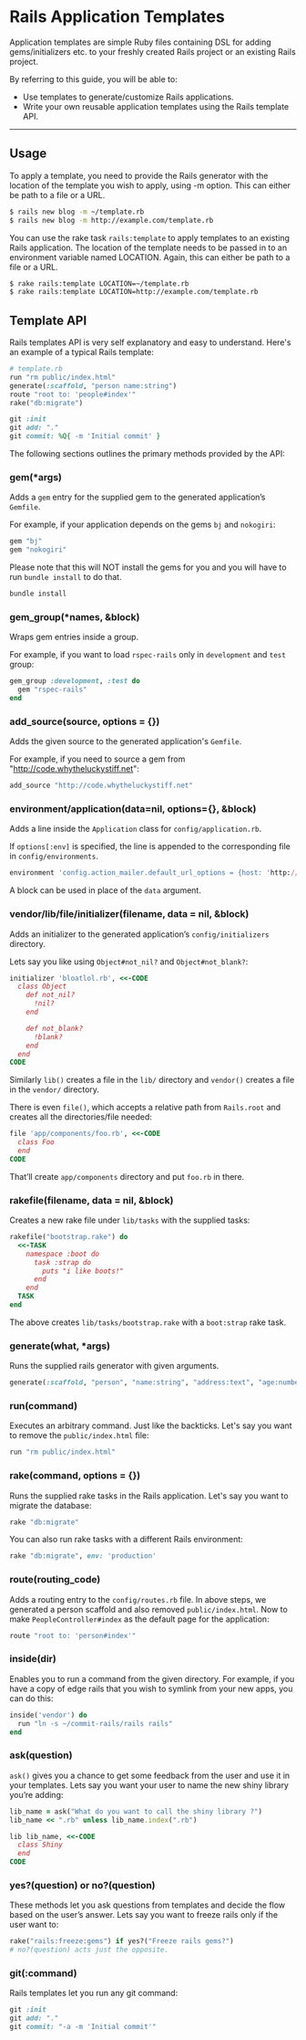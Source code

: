 Rails Application Templates
===========================

Application templates are simple Ruby files containing DSL for adding gems/initializers etc. to your freshly created Rails project or an existing Rails project.

By referring to this guide, you will be able to:

* Use templates to generate/customize Rails applications.
* Write your own reusable application templates using the Rails template API.

--------------------------------------------------------------------------------

Usage
-----

To apply a template, you need to provide the Rails generator with the location of the template you wish to apply, using -m option. This can either be path to a file or a URL.

```bash
$ rails new blog -m ~/template.rb
$ rails new blog -m http://example.com/template.rb
```

You can use the rake task `rails:template` to apply templates to an existing Rails application. The location of the template needs to be passed in to an environment variable named LOCATION. Again, this can either be path to a file or a URL.

```bash
$ rake rails:template LOCATION=~/template.rb
$ rake rails:template LOCATION=http://example.com/template.rb
```

Template API
------------

Rails templates API is very self explanatory and easy to understand. Here's an example of a typical Rails template:

```ruby
# template.rb
run "rm public/index.html"
generate(:scaffold, "person name:string")
route "root to: 'people#index'"
rake("db:migrate")

git :init
git add: "."
git commit: %Q{ -m 'Initial commit' }
```

The following sections outlines the primary methods provided by the API:

### gem(*args)

Adds a `gem` entry for the supplied gem to the generated application’s `Gemfile`.

For example, if your application depends on the gems `bj` and `nokogiri`:

```ruby
gem "bj"
gem "nokogiri"
```

Please note that this will NOT install the gems for you and you will have to run `bundle install` to do that.

```bash
bundle install
```

### gem_group(*names, &block)

Wraps gem entries inside a group.

For example, if you want to load `rspec-rails` only in `development` and `test` group:

```ruby
gem_group :development, :test do
  gem "rspec-rails"
end
```

### add_source(source, options = {})

Adds the given source to the generated application's `Gemfile`.

For example, if you need to source a gem from "http://code.whytheluckystiff.net":

```ruby
add_source "http://code.whytheluckystiff.net"
```

### environment/application(data=nil, options={}, &block)

Adds a line inside the `Application` class for `config/application.rb`.

If `options[:env]` is specified, the line is appended to the corresponding file in `config/environments`.

```ruby
environment 'config.action_mailer.default_url_options = {host: 'http://yourwebsite.example.com'}, env: 'production'
```

A block can be used in place of the `data` argument.

### vendor/lib/file/initializer(filename, data = nil, &block)

Adds an initializer to the generated application’s `config/initializers` directory.

Lets say you like using `Object#not_nil?` and `Object#not_blank?`:

```ruby
initializer 'bloatlol.rb', <<-CODE
  class Object
    def not_nil?
      !nil?
    end

    def not_blank?
      !blank?
    end
  end
CODE
```

Similarly `lib()` creates a file in the `lib/` directory and `vendor()` creates a file in the `vendor/` directory.

There is even `file()`, which accepts a relative path from `Rails.root` and creates all the directories/file needed:

```ruby
file 'app/components/foo.rb', <<-CODE
  class Foo
  end
CODE
```

That’ll create `app/components` directory and put `foo.rb` in there.

### rakefile(filename, data = nil, &block)

Creates a new rake file under `lib/tasks` with the supplied tasks:

```ruby
rakefile("bootstrap.rake") do
  <<-TASK
    namespace :boot do
      task :strap do
        puts "i like boots!"
      end
    end
  TASK
end
```

The above creates `lib/tasks/bootstrap.rake` with a `boot:strap` rake task.

### generate(what, *args)

Runs the supplied rails generator with given arguments.

```ruby
generate(:scaffold, "person", "name:string", "address:text", "age:number")
```

### run(command)

Executes an arbitrary command. Just like the backticks. Let's say you want to remove the `public/index.html` file:

```ruby
run "rm public/index.html"
```

### rake(command, options = {})

Runs the supplied rake tasks in the Rails application. Let's say you want to migrate the database:

```ruby
rake "db:migrate"
```

You can also run rake tasks with a different Rails environment:

```ruby
rake "db:migrate", env: 'production'
```

### route(routing_code)

Adds a routing entry to the `config/routes.rb` file. In above steps, we generated a person scaffold and also removed `public/index.html`. Now to make `PeopleController#index` as the default page for the application:

```ruby
route "root to: 'person#index'"
```

### inside(dir)

Enables you to run a command from the given directory. For example, if you have a copy of edge rails that you wish to symlink from your new apps, you can do this:

```ruby
inside('vendor') do
  run "ln -s ~/commit-rails/rails rails"
end
```

### ask(question)

`ask()` gives you a chance to get some feedback from the user and use it in your templates. Lets say you want your user to name the new shiny library you’re adding:

```ruby
lib_name = ask("What do you want to call the shiny library ?")
lib_name << ".rb" unless lib_name.index(".rb")

lib lib_name, <<-CODE
  class Shiny
  end
CODE
```

### yes?(question) or no?(question)

These methods let you ask questions from templates and decide the flow based on the user’s answer. Lets say you want to freeze rails only if the user want to:

```ruby
rake("rails:freeze:gems") if yes?("Freeze rails gems?")
# no?(question) acts just the opposite.
```

### git(:command)

Rails templates let you run any git command:

```ruby
git :init
git add: "."
git commit: "-a -m 'Initial commit'"
```

